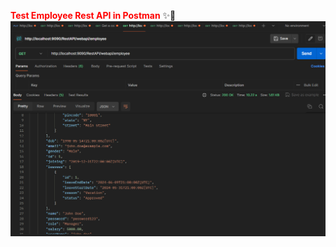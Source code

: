 **<span style="color:red">Test Employee Rest API in Postman</span>** ✨🚀
![test employee api in postman](https://github.com/tatashii/Rest-Soap-Api/blob/master/src/main/resources/Images-Rest-Results/employee.png)

